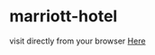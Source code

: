 # marriott-hotel
visit directly from your browser [Here](https://lehani731.github.io/marriott-hotel/)
